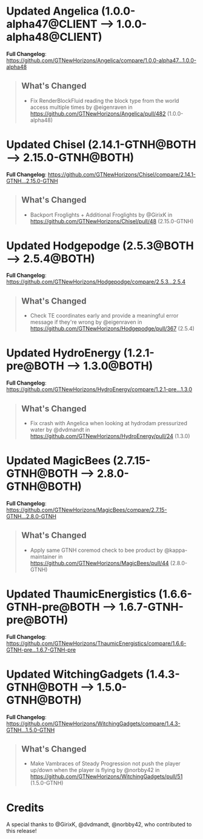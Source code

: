 # Updated Angelica (1.0.0-alpha47@CLIENT --> 1.0.0-alpha48@CLIENT)
**Full Changelog**: https://github.com/GTNewHorizons/Angelica/compare/1.0.0-alpha47...1.0.0-alpha48
>## What's Changed
> * Fix RenderBlockFluid reading the block type from the world access multiple times by @eigenraven in https://github.com/GTNewHorizons/Angelica/pull/482 (1.0.0-alpha48)
>

# Updated Chisel (2.14.1-GTNH@BOTH --> 2.15.0-GTNH@BOTH)
**Full Changelog**: https://github.com/GTNewHorizons/Chisel/compare/2.14.1-GTNH...2.15.0-GTNH
>## What's Changed
> * Backport Froglights + Additional Froglights by @GirixK in https://github.com/GTNewHorizons/Chisel/pull/48 (2.15.0-GTNH)
>

# Updated Hodgepodge (2.5.3@BOTH --> 2.5.4@BOTH)
**Full Changelog**: https://github.com/GTNewHorizons/Hodgepodge/compare/2.5.3...2.5.4
>## What's Changed
> * Check TE coordinates early and provide a meaningful error message if they're wrong by @eigenraven in https://github.com/GTNewHorizons/Hodgepodge/pull/367 (2.5.4)
>

# Updated HydroEnergy (1.2.1-pre@BOTH --> 1.3.0@BOTH)
**Full Changelog**: https://github.com/GTNewHorizons/HydroEnergy/compare/1.2.1-pre...1.3.0
>## What's Changed
> * Fix crash with Angelica when looking at hydrodam pressurized water by @dvdmandt in https://github.com/GTNewHorizons/HydroEnergy/pull/24 (1.3.0)
>

# Updated MagicBees (2.7.15-GTNH@BOTH --> 2.8.0-GTNH@BOTH)
**Full Changelog**: https://github.com/GTNewHorizons/MagicBees/compare/2.7.15-GTNH...2.8.0-GTNH
>## What's Changed
> * Apply same GTNH coremod check to bee product by @kappa-maintainer in https://github.com/GTNewHorizons/MagicBees/pull/44 (2.8.0-GTNH)
>

# Updated ThaumicEnergistics (1.6.6-GTNH-pre@BOTH --> 1.6.7-GTNH-pre@BOTH)
**Full Changelog**: https://github.com/GTNewHorizons/ThaumicEnergistics/compare/1.6.6-GTNH-pre...1.6.7-GTNH-pre

# Updated WitchingGadgets (1.4.3-GTNH@BOTH --> 1.5.0-GTNH@BOTH)
**Full Changelog**: https://github.com/GTNewHorizons/WitchingGadgets/compare/1.4.3-GTNH...1.5.0-GTNH
>## What's Changed
> * Make Vambraces of Steady Progression not push the player up/down when the player is flying by @norbby42 in https://github.com/GTNewHorizons/WitchingGadgets/pull/51 (1.5.0-GTNH)
>

# Credits
A special thanks to @GirixK, @dvdmandt, @norbby42, who contributed to this release!